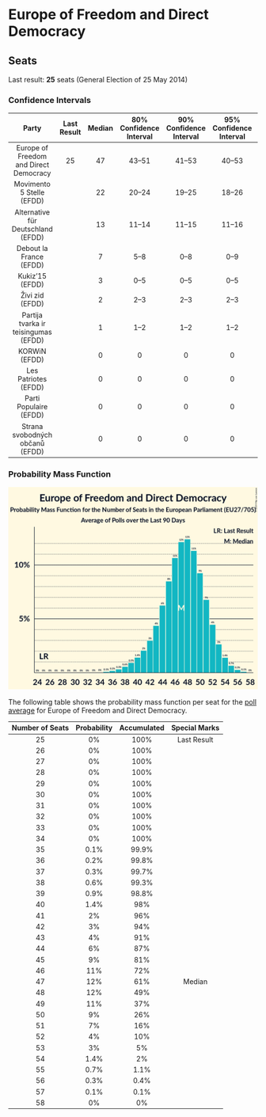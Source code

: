 # Europe of Freedom and Direct Democracy

## Seats

Last result: **25** seats (General Election of 25 May 2014)

### Confidence Intervals

| Party | Last Result | Median | 80% Confidence Interval | 90% Confidence Interval | 95% Confidence Interval | 99% Confidence Interval |
|:-----:|:-----------:|:------:|:-----------------------:|:-----------------------:|:-----------------------:|:-----------------------:|
| Europe of Freedom and Direct Democracy | 25 | 47 | 43–51 | 41–53 | 40–53 | 37–55 |
| Movimento 5 Stelle (EFDD) | | 22 | 20–24 | 19–25 | 18–26 | 17–27 |
| Alternative für Deutschland (EFDD) | | 13 | 11–14 | 11–15 | 11–16 | 10–16 |
| Debout la France (EFDD) | | 7 | 5–8 | 0–8 | 0–9 | 0–9 |
| Kukiz’15 (EFDD) | | 3 | 0–5 | 0–5 | 0–5 | 0–6 |
| Živi zid (EFDD) | | 2 | 2–3 | 2–3 | 2–3 | 2–3 |
| Partija tvarka ir teisingumas (EFDD) | | 1 | 1–2 | 1–2 | 1–2 | 1–2 |
| KORWiN (EFDD) | | 0 | 0 | 0 | 0 | 0 |
| Les Patriotes (EFDD) | | 0 | 0 | 0 | 0 | 0 |
| Parti Populaire (EFDD) | | 0 | 0 | 0 | 0 | 0 |
| Strana svobodných občanů (EFDD) | | 0 | 0 | 0 | 0 | 0 |

### Probability Mass Function

![Graph with seats probability mass function not yet produced](average-seats-pmf-europeoffreedomanddirectdemocracy.png "Seats Probability Mass Function")

The following table shows the probability mass function per seat for the [poll average](average.html) for Europe of Freedom and Direct Democracy.

| Number of Seats | Probability | Accumulated | Special Marks |
|:---------------:|:-----------:|:-----------:|:-------------:|
| 25 | 0% | 100% | Last Result |
| 26 | 0% | 100% |  |
| 27 | 0% | 100% |  |
| 28 | 0% | 100% |  |
| 29 | 0% | 100% |  |
| 30 | 0% | 100% |  |
| 31 | 0% | 100% |  |
| 32 | 0% | 100% |  |
| 33 | 0% | 100% |  |
| 34 | 0% | 100% |  |
| 35 | 0.1% | 99.9% |  |
| 36 | 0.2% | 99.8% |  |
| 37 | 0.3% | 99.7% |  |
| 38 | 0.6% | 99.3% |  |
| 39 | 0.9% | 98.8% |  |
| 40 | 1.4% | 98% |  |
| 41 | 2% | 96% |  |
| 42 | 3% | 94% |  |
| 43 | 4% | 91% |  |
| 44 | 6% | 87% |  |
| 45 | 9% | 81% |  |
| 46 | 11% | 72% |  |
| 47 | 12% | 61% | Median |
| 48 | 12% | 49% |  |
| 49 | 11% | 37% |  |
| 50 | 9% | 26% |  |
| 51 | 7% | 16% |  |
| 52 | 4% | 10% |  |
| 53 | 3% | 5% |  |
| 54 | 1.4% | 2% |  |
| 55 | 0.7% | 1.1% |  |
| 56 | 0.3% | 0.4% |  |
| 57 | 0.1% | 0.1% |  |
| 58 | 0% | 0% |  |



